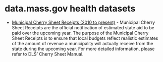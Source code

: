 # data.mass.gov health datasets
* [Municipal Cherry Sheet Receipts (2010 to present)](https://data.mass.gov/d/kr24-2sxc) - Municipal Cherry Sheet Receipts are the official notification of estimated state aid to be paid over the upcoming year. The purpose of the Municipal Cherry Sheet Receipts is to ensure that local budgets reflect realistic estimates of the amount of revenue a municipality will actually receive from the state during the upcoming year. For more detailed information, please refer to DLS’ Cherry Sheet Manual.